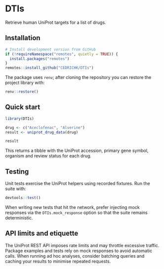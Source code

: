 # DTIs

Retrieve human UniProt targets for a list of drugs.

## Installation

```r
# Install development version from GitHub
if (!requireNamespace("remotes", quietly = TRUE)) {
  install.packages("remotes")
}
remotes::install_github("CEDRICHK/DTIs")
```

The package uses `renv`; after cloning the repository you can restore the
project library with:

```r
renv::restore()
```

## Quick start

```r
library(DTIs)

drug <- c("Aceclofenac", "Alverine")
result <- uniprot_drug_data(drug)

result
```

This returns a tibble with the UniProt accession, primary gene symbol, organism
and review status for each drug.

## Testing

Unit tests exercise the UniProt helpers using recorded fixtures.
Run the suite with:

```r
devtools::test()
```

When writing new tests that hit the network, prefer injecting mock responses via
the `DTIs.mock_response` option so that the suite remains deterministic.

## API limits and etiquette

The UniProt REST API imposes rate limits and may throttle excessive traffic.
Package examples and tests rely on mock responses to avoid automatic calls.
When running ad hoc analyses, consider batching queries and caching your
results to minimise repeated requests.
